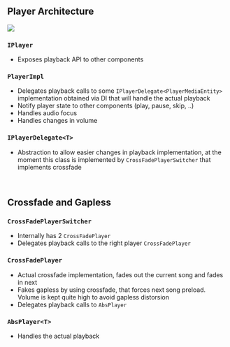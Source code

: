 ## Player Architecture

<img src="https://github.com/ologe/canaree-music-player/blob/master/docs/images/player_architecture.jpg">

<br>

### `IPlayer`
- Exposes playback API to other components

### `PlayerImpl`
- Delegates playback calls to some `IPlayerDelegate<PlayerMediaEntity>` implementation obtained via DI
 that will handle the actual playback 
- Notify player state to other components (play, pause, skip, ..)
- Handles audio focus
- Handles changes in volume

### `IPlayerDelegate<T>`
- Abstraction to allow easier changes in playback implementation, at the moment this class is implemented
    by `CrossFadePlayerSwitcher` that implements crossfade 

<br>

## Crossfade and Gapless

### `CrossFadePlayerSwitcher`
- Internally has 2 `CrossFadePlayer`
- Delegates playback calls to the right player `CrossFadePlayer`

### `CrossFadePlayer`
- Actual crossfade implementation, fades out the current song and fades in next
- Fakes gapless by using crossfade, that forces next song preload. Volume is kept quite high
    to avoid gapless distorsion
- Delegates playback calls to `AbsPlayer`

### `AbsPlayer<T>`
- Handles the actual playback